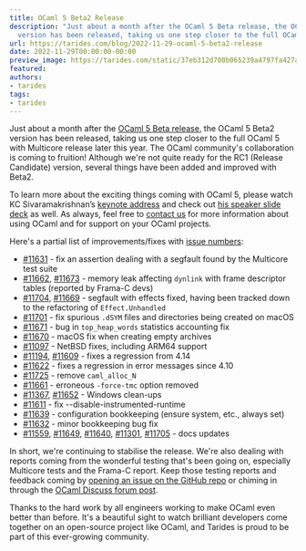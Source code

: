 ```yaml
---
title: OCaml 5 Beta2 Release
description: "Just about a month after the OCaml 5 Beta release, the OCaml 5 Beta2
  version has been released, taking us one step closer to the full OCaml\u2026"
url: https://tarides.com/blog/2022-11-29-ocaml-5-beta2-release
date: 2022-11-29T00:00:00-00:00
preview_image: https://tarides.com/static/37eb312d700b065239a4797fa427a8ee/0132d/beta2.jpg
featured:
authors:
- tarides
tags:
- tarides
---
```


<p>Just about a month after the <a href="https://tarides.com/blog/2022-10-17-ocaml-5-beta-release">OCaml 5 Beta release</a>, the OCaml 5 Beta2 version has been released, taking us one step closer to the full OCaml 5 with Multicore release later this year. The OCaml community's collaboration is coming to fruition! Although we're not quite ready for the RC1 (Release Candidate) version, several things have been added and improved with Beta2.</p>
<p>To learn more about the exciting things coming with OCaml 5, please watch KC Sivaramakrishnan&rsquo;s <a href="https://www.youtube.com/watch?v=zJ4G0TKwzVc">keynote address</a> and check out <a href="https://speakerdeck.com/kayceesrk/retrofitting-concurrency-lessons-from-the-engine-room">his speaker slide deck</a> as well. As always, feel free to <a href="https://tarides.com/company">contact us</a> for more information about using OCaml and for support on your OCaml projects.</p>
<p>Here's a partial list of improvements/fixes with <a href="https://github.com/ocaml/ocaml/issues">issue numbers</a>:</p>
<ul>
<li><a href="https://github.com/ocaml/ocaml/pull/11631">#11631</a> - fix an assertion dealing with a segfault found by the Multicore test suite</li>
<li><a href="https://github.com/ocaml/ocaml/issues/11662">#11662</a>, <a href="https://github.com/ocaml/ocaml/pull/11673">#11673</a> - memory leak affecting <code>dynlink</code> with frame descriptor tables (reported by Frama-C devs)</li>
<li><a href="https://github.com/ocaml/ocaml/pull/11704">#11704</a>, <a href="https://github.com/ocaml/ocaml/issues/11669">#11669</a> - segfault with effects fixed, having been tracked down to the refactoring of <code>Effect.Unhandled</code></li>
<li><a href="https://github.com/ocaml/ocaml/pull/11701">#11701</a> - fix spurious <code>.dSYM</code> files and directories being created on macOS</li>
<li><a href="https://github.com/ocaml/ocaml/pull/11671">#11671</a> - bug in <code>top_heap_words</code> statistics accounting fix</li>
<li><a href="https://github.com/ocaml/ocaml/pull/11670">#11670</a> - macOS fix when creating empty archives</li>
<li><a href="https://github.com/ocaml/ocaml/pull/11097">#11097</a> - NetBSD fixes, including ARM64 support</li>
<li><a href="https://github.com/ocaml/ocaml/pull/11194">#11194</a>, <a href="https://github.com/ocaml/ocaml/pull/11609">#11609</a> - fixes a regression from 4.14</li>
<li><a href="https://github.com/ocaml/ocaml/pull/11622">#11622</a> - fixes a regression in error messages since 4.10</li>
<li><a href="https://github.com/ocaml/ocaml/pull/11725">#11725</a> - remove <code>caml_alloc_N</code></li>
<li><a href="https://github.com/ocaml/ocaml/pull/11661">#11661</a> - erroneous <code>-force-tmc</code> option removed</li>
<li><a href="https://github.com/ocaml/ocaml/pull/11367">#11367</a>, <a href="https://github.com/ocaml/ocaml/pull/11652">#11652</a> - Windows clean-ups</li>
<li><a href="https://github.com/ocaml/ocaml/pull/11611">#11611</a> - fix --disable-instrumented-runtime</li>
<li><a href="https://github.com/ocaml/ocaml/pull/11639">#11639</a> - configuration bookkeeping (ensure system, etc., always set)</li>
<li><a href="https://github.com/ocaml/ocaml/pull/11632">#11632</a> - minor bookkeeping bug fix</li>
<li><a href="https://github.com/ocaml/ocaml/pull/11559">#11559</a>, <a href="https://github.com/ocaml/ocaml/pull/11649">#11649</a>, <a href="https://github.com/ocaml/ocaml/pull/11640">#11640</a>, <a href="https://github.com/ocaml/ocaml/pull/11301">#11301</a>, <a href="https://github.com/ocaml/ocaml/pull/11705">#11705</a> - docs updates</li>
</ul>
<p>In short, we're continuing to stabilise the release. We're also dealing with reports coming from the wonderful testing that's been going on, especially Multicore tests and the Frama-C report. Keep those testing reports and feedback coming by <a href="https://github.com/ocaml/ocaml/issues">opening an issue on the GitHub repo</a> or chiming in through the <a href="https://discuss.ocaml.org/t/ocaml-5-0-0-second-beta-release/10871">OCaml Discuss forum post</a>.</p>
<p>Thanks to the hard work by all engineers working to make OCaml even better than before. It's a beautiful sight to watch brilliant developers come together on an open-source project like OCaml, and Tarides is proud to be part of this ever-growing community.</p>
